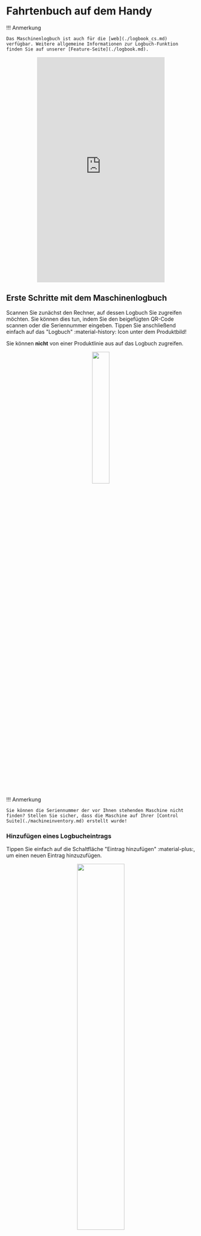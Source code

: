 # Fahrtenbuch auf dem Handy
!!! Anmerkung

    Das Maschinenlogbuch ist auch für die [web](./logbook_cs.md) verfügbar. Weitere allgemeine Informationen zur Logbuch-Funktion finden Sie auf unserer [Feature-Seite](./logbook.md).

<div style="display: flex; justify-content: center; align-items: center;">
    <iframe width="340" height="600" src="https://www.loom.com/embed/17772bd8e28b45b092d499f6e647c498?sid=ff39838d-0114-4f02-8516-360875222f02" frameborder="0" webkitallowfullscreen mozallowfullscreen allowfullscreen></iframe>
</div>

## Erste Schritte mit dem Maschinenlogbuch
Scannen Sie zunächst den Rechner, auf dessen Logbuch Sie zugreifen möchten. Sie können dies tun, indem Sie den beigefügten QR-Code scannen oder die Seriennummer eingeben. Tippen Sie anschließend einfach auf das "Logbuch" :material-history: Icon unter dem Produktbild!

Sie können **nicht** von einer Produktlinie aus auf das Logbuch zugreifen.

<p align="center"><img src="https://i.imgur.com/BKE7IV9.gif" width="30%"></p>

!!! Anmerkung

    Sie können die Seriennummer der vor Ihnen stehenden Maschine nicht finden? Stellen Sie sicher, dass die Maschine auf Ihrer [Control Suite](./machineinventory.md) erstellt wurde!

### Hinzufügen eines Logbucheintrags

Tippen Sie einfach auf die Schaltfläche "Eintrag hinzufügen" :material-plus:, um einen neuen Eintrag hinzuzufügen.

<p align="center"><img src="https://i.imgur.com/3NQ9e9X.gif" width="50%"></p>

Stellen Sie sicher, dass Sie einen Titel und eine Kategorie hinzufügen und die Arbeit beschreiben, die auf dem Computer ausgeführt wurde. Sie können auch Bilder oder Videos anhängen, die Sie zuvor aufgenommen haben. Ein Bild sagt mehr als tausend Worte!

### Logbucheinträge einsehen

Sie können jederzeit alle Einträge sehen, die Sie und Ihre Kollegen für eine bestimmte Maschine hinzugefügt haben. Sie können auch Bilder sehen und die angehängten Videos abspielen. 

<p align="center"><img src="https://i.imgur.com/NETD64k.gif" width="50%"></p>

Sie können die Filter auch verwenden, um nach einem bestimmten Text oder dem Datum des Logbucheintrags zu suchen, um die Dinge einzugrenzen.

